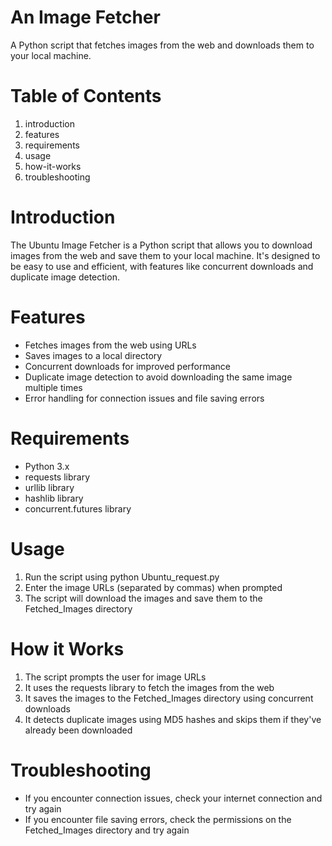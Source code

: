 # An Image Fetcher

A Python script that fetches images from the web and downloads them to your local machine.

# Table of Contents

1. introduction
2. features
3. requirements
4. usage
5. how-it-works
6. troubleshooting

# Introduction

The Ubuntu Image Fetcher is a Python script that allows you to download images from the web and save them to your local machine. It's designed to be easy to use and efficient, with features like concurrent downloads and duplicate image detection.

# Features

- Fetches images from the web using URLs
- Saves images to a local directory
- Concurrent downloads for improved performance
- Duplicate image detection to avoid downloading the same image multiple times
- Error handling for connection issues and file saving errors

# Requirements

- Python 3.x
- requests library
- urllib library
- hashlib library
- concurrent.futures library

# Usage

1. Run the script using python Ubuntu_request.py
2. Enter the image URLs (separated by commas) when prompted
3. The script will download the images and save them to the Fetched_Images directory

# How it Works

1. The script prompts the user for image URLs
2. It uses the requests library to fetch the images from the web
3. It saves the images to the Fetched_Images directory using concurrent downloads
4. It detects duplicate images using MD5 hashes and skips them if they've already been downloaded

# Troubleshooting

- If you encounter connection issues, check your internet connection and try again
- If you encounter file saving errors, check the permissions on the Fetched_Images directory and try again
